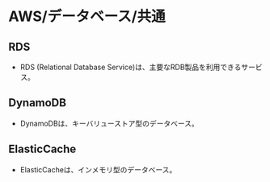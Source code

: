 # AWS/データベース/共通

## RDS

- RDS (Relational Database Service)は、主要なRDB製品を利用できるサービス。

## DynamoDB

- DynamoDBは、キーバリューストア型のデータベース。

## ElasticCache

- ElasticCacheは、インメモリ型のデータベース。

